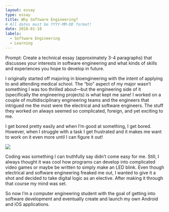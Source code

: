 ```yaml
---
layout: essay
type: essay
title: Why Software Engineering?
# All dates must be YYYY-MM-DD format!
date: 2018-01-18
labels:
  - Software Engineering
  - Learning
---
```

Prompt: Create a technical essay (approximately 3-4 paragraphs) that discusses your interests in software engineering and what kinds of skills and experiences you hope to develop in future.

I originally started off majoring in bioengineering with the intent of applying to and attending medical school.  The “bio” aspect of my major wasn’t something I was too thrilled about—but the engineering side of it (specifically the engineering projects) is what kept me sane! I worked on a couple of multidisciplinary engineering teams and the engineers that intrigued me the most were the electrical and software engineers. The stuff they worked on always seemed so complicated, foreign, and yet exciting to me. 

I get bored pretty easily and when I’m good at something, I get bored. However, when I struggle with a task I get frustrated and it makes me want to work on it even more until I can figure it out! 

<img class="ui medium rounded image" src="/..images/essay1Pic.jpg">

Coding was something I can truthfully say didn’t come easy for me. Still, I always thought it was cool how programs can develop into complicated video games or maybe be written to simply make an LED blink. Even though electrical and software engineering freaked me out, I wanted to give it a shot and decided to take digital logic as an elective. After making it through that course my mind was set.

So now I’m a computer engineering student with the goal of getting into software development and eventually create and launch my own Android and iOS applications.

